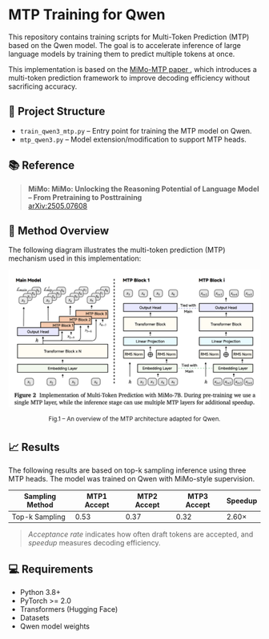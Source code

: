 # MTP Training for Qwen

This repository contains training scripts for Multi-Token Prediction (MTP) based on the Qwen model. The goal is to accelerate inference of large language models by training them to predict multiple tokens at once.

This implementation is based on the [MiMo-MTP paper ](https://arxiv.org/pdf/2505.07608), which introduces a multi-token prediction framework to improve decoding efficiency without sacrificing accuracy.

## 🔧 Project Structure

- `train_qwen3_mtp.py` – Entry point for training the MTP model on Qwen.
- `mtp_qwen3.py` – Model extension/modification to support MTP heads.

## 📚 Reference

> **MiMo: MiMo: Unlocking the Reasoning Potential of Language Model – From Pretraining to Posttraining**   
> [arXiv:2505.07608](https://arxiv.org/pdf/2505.07608)

## 🧠 Method Overview

The following diagram illustrates the multi-token prediction (MTP) mechanism used in this implementation:


<div align="center">

<img src="figs/mtp_mimo.jpg" alt="MTP Method" width="600"/>

<sup>Fig.1 – An overview of the MTP architecture adapted for Qwen.</sup>

</div>

## 📈 Results

The following results are based on top-k sampling inference using three MTP heads. The model was trained on Qwen with MiMo-style supervision.

| Sampling Method | MTP1 Accept | MTP2 Accept | MTP3 Accept | Speedup |
|-----------------|-------------|-------------|-------------|---------|
| Top-k Sampling  | 0.53        | 0.37        | 0.32        | 2.60×   |


> *Acceptance rate* indicates how often draft tokens are accepted, and *speedup* measures decoding efficiency.

## 💻 Requirements

- Python 3.8+
- PyTorch >= 2.0
- Transformers (Hugging Face)
- Datasets
- Qwen model weights

